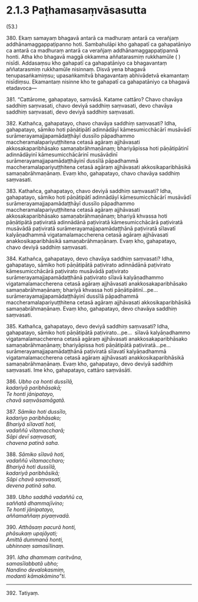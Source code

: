 

# 2.1.3 Paṭhamasaṃvāsasutta




(53.)

380\. Ekaṃ samayaṃ bhagavā antarā ca madhuraṃ antarā ca verañjaṃ addhānamaggappaṭipanno hoti. Sambahulāpi kho gahapatī ca gahapatāniyo ca antarā ca madhuraṃ antarā ca verañjaṃ addhānamaggappaṭipannā honti. Atha kho bhagavā maggā okkamma aññatarasmiṃ rukkhamūle ( ) nisīdi. Addasaṃsu kho gahapatī ca gahapatāniyo ca bhagavantaṃ aññatarasmiṃ rukkhamūle nisinnaṃ. Disvā yena bhagavā tenupasaṅkamiṃsu; upasaṅkamitvā bhagavantaṃ abhivādetvā ekamantaṃ nisīdiṃsu. Ekamantaṃ nisinne kho te gahapatī ca gahapatāniyo ca bhagavā etadavoca—

381\. “Cattārome, gahapatayo, saṃvāsā. Katame cattāro? Chavo chavāya saddhiṃ saṃvasati, chavo deviyā saddhiṃ saṃvasati, devo chavāya saddhiṃ saṃvasati, devo deviyā saddhiṃ saṃvasati.

382\. Kathañca, gahapatayo, chavo chavāya saddhiṃ saṃvasati? Idha, gahapatayo, sāmiko hoti pāṇātipātī adinnādāyī kāmesumicchācārī musāvādī surāmerayamajjapamādaṭṭhāyī dussīlo pāpadhammo maccheramalapariyuṭṭhitena cetasā agāraṃ ajjhāvasati akkosakaparibhāsako samaṇabrāhmaṇānaṃ; bhariyāpissa hoti pāṇātipātinī adinnādāyinī kāmesumicchācārinī musāvādinī surāmerayamajjapamādaṭṭhāyinī dussīlā pāpadhammā maccheramalapariyuṭṭhitena cetasā agāraṃ ajjhāvasati akkosikaparibhāsikā samaṇabrāhmaṇānaṃ. Evaṃ kho, gahapatayo, chavo chavāya saddhiṃ saṃvasati.

383\. Kathañca, gahapatayo, chavo deviyā saddhiṃ saṃvasati? Idha, gahapatayo, sāmiko hoti pāṇātipātī adinnādāyī kāmesumicchācārī musāvādī surāmerayamajjapamādaṭṭhāyī dussīlo pāpadhammo maccheramalapariyuṭṭhitena cetasā agāraṃ ajjhāvasati akkosakaparibhāsako samaṇabrāhmaṇānaṃ; bhariyā khvassa hoti pāṇātipātā paṭiviratā adinnādānā paṭiviratā kāmesumicchācārā paṭiviratā musāvādā paṭiviratā surāmerayamajjapamādaṭṭhānā paṭiviratā sīlavatī kalyāṇadhammā vigatamalamaccherena cetasā agāraṃ ajjhāvasati anakkosikaparibhāsikā samaṇabrāhmaṇānaṃ. Evaṃ kho, gahapatayo, chavo deviyā saddhiṃ saṃvasati.

384\. Kathañca, gahapatayo, devo chavāya saddhiṃ saṃvasati? Idha, gahapatayo, sāmiko hoti pāṇātipātā paṭivirato adinnādānā paṭivirato kāmesumicchācārā paṭivirato musāvādā paṭivirato surāmerayamajjapamādaṭṭhānā paṭivirato sīlavā kalyāṇadhammo vigatamalamaccherena cetasā agāraṃ ajjhāvasati anakkosakaparibhāsako samaṇabrāhmaṇānaṃ; bhariyā khvassa hoti pāṇātipātinī…pe…  surāmerayamajjapamādaṭṭhāyinī dussīlā pāpadhammā maccheramalapariyuṭṭhitena cetasā agāraṃ ajjhāvasati akkosikaparibhāsikā samaṇabrāhmaṇānaṃ. Evaṃ kho, gahapatayo, devo chavāya saddhiṃ saṃvasati.

385\. Kathañca, gahapatayo, devo deviyā saddhiṃ saṃvasati? Idha, gahapatayo, sāmiko hoti pāṇātipātā paṭivirato…pe…  sīlavā kalyāṇadhammo vigatamalamaccherena cetasā agāraṃ ajjhāvasati anakkosakaparibhāsako samaṇabrāhmaṇānaṃ; bhariyāpissa hoti pāṇātipātā paṭiviratā…pe…  surāmerayamajjapamādaṭṭhānā paṭiviratā sīlavatī kalyāṇadhammā vigatamalamaccherena cetasā agāraṃ ajjhāvasati anakkosikaparibhāsikā samaṇabrāhmaṇānaṃ. Evaṃ kho, gahapatayo, devo deviyā saddhiṃ saṃvasati. Ime kho, gahapatayo, cattāro saṃvāsāti.

386\. _Ubho ca honti dussīlā,_  
_kadariyā paribhāsakā;_  
_Te honti jānipatayo,_  
_chavā saṃvāsamāgatā._  


387\. _Sāmiko hoti dussīlo,_  
_kadariyo paribhāsako;_  
_Bhariyā sīlavatī hoti,_  
_vadaññū vītamaccharā;_  
_Sāpi devī saṃvasati,_  
_chavena patinā saha._  


388\. _Sāmiko sīlavā hoti,_  
_vadaññū vītamaccharo;_  
_Bhariyā hoti dussīlā,_  
_kadariyā paribhāsikā;_  
_Sāpi chavā saṃvasati,_  
_devena patinā saha._  


389\. _Ubho saddhā vadaññū ca,_  
_saññatā dhammajīvino;_  
_Te honti jānipatayo,_  
_aññamaññaṃ piyaṃvadā._  


390\. _Atthāsaṃ pacurā honti,_  
_phāsukaṃ upajāyati;_  
_Amittā dummanā honti,_  
_ubhinnaṃ samasīlinaṃ._  


391\. _Idha dhammaṃ caritvāna,_  
_samasīlabbatā ubho;_  
_Nandino devalokasmiṃ,_  
_modanti kāmakāmino”ti._  


---

392\. Tatiyaṃ.





